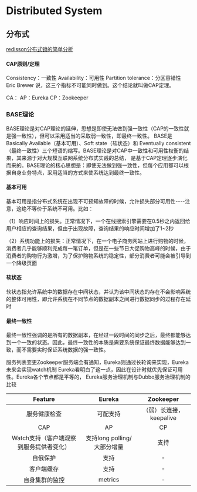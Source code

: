 # Distributed System
<!-- @author DHJT 2019-08-01 -->

## 分布式
[redisson分布式锁的简单分析](https://www.jianshu.com/p/d6e9b101f063)

#### CAP原则/定理
Consistency：一致性
Availability：可用性
Partition tolerance：分区容错性
Eric Brewer 说，这三个指标不可能同时做到。这个结论就叫做CAP定理。

CA：
AP：Eureka
CP：Zookeeper

### BASE理论
BASE理论是对CAP理论的延伸，思想是即使无法做到强一致性（CAP的一致性就是强一致性），但可以采用适当的采取弱一致性，即最终一致性。
BASE是Basically Available（基本可用）、Soft state（软状态）和 Eventually consistent（最终一致性）三个短语的缩写。BASE理论是对CAP中一致性和可用性权衡的结果，其来源于对大规模互联网系统分布式实践的总结， 是基于CAP定理逐步演化而来的。BASE理论的核心思想是：即使无法做到强一致性，但每个应用都可以根据自身业务特点，采用适当的方式来使系统达到最终一致性。

#### 基本可用
基本可用是指分布式系统在出现不可预知故障的时候，允许损失部分可用性----注意，这绝不等价于系统不可用。比如：

（1）响应时间上的损失。正常情况下，一个在线搜索引擎需要在0.5秒之内返回给用户相应的查询结果，但由于出现故障，查询结果的响应时间增加了1~2秒

（2）系统功能上的损失：正常情况下，在一个电子商务网站上进行购物的时候，消费者几乎能够顺利完成每一笔订单，但是在一些节日大促购物高峰的时候，由于消费者的购物行为激增，为了保护购物系统的稳定性，部分消费者可能会被引导到一个降级页面

#### 软状态
软状态指允许系统中的数据存在中间状态，并认为该中间状态的存在不会影响系统的整体可用性，即允许系统在不同节点的数据副本之间进行数据同步的过程存在延时

#### 最终一致性
最终一致性强调的是所有的数据副本，在经过一段时间的同步之后，最终都能够达到一个一致的状态。因此，最终一致性的本质是需要系统保证最终数据能够达到一致，而不需要实时保证系统数据的强一致性。


服务列表变更Zookeeper服务端会有通知，Eureka则通过长轮询来实现，Eureka未来会实现watch机制
Eureka看明白了这一点，因此在设计时就优先保证可用性。Eureka各个节点都是平等的，
Eureka服务治理机制与Dubbo服务治理机制的比较

| Feature                                 | Eureka                      | Zookeeper               |
| :-------------------------:             | :----------------------:    | :---------------:       |
| 服务健康检查                            | 可配支持                    | （弱）长连接，keepalive |
| CAP                                     | AP                          | CP                      |
| Watch支持（客户端观察到服务提供者变化） | 支持long polling/大部分增量 | 支持                    |
| 自俄保护                                | 支持                        | -                       |
| 客户端缓存                              | 支持                        | -                       |
| 自身集群的监控                          | metrics                     | -                       |